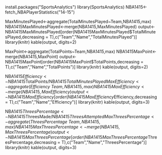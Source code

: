 install.packages("SportsAnalytics")
library(SportsAnalytics)
NBA1415<-fetch_NBAPlayerStatistics("14-15")

MaxMinutesPlayed<-aggregate(TotalMinutesPlayed~Team,NBA1415,max)
NBA1415MaxMinutesPlayed<-merge(NBA1415,MaxMinutesPlayed)
output<-NBA1415MaxMinutesPlayed[order(NBA1415MaxMinutesPlayed$TotalMinutesPlayed,decreasing = T),c("Team","Name","TotalMinutesPlayed")]
library(knitr)
kable(output, digits=2)

MaxPoint<-aggregate(TotalPoints~Team,NBA1415,max)
NBA1415MaxPoint<-merge(NBA1415,MaxPoint)
output<-NBA1415MaxPoint[order(NBA1415MaxPoint$TotalPoints,decreasing = T),c("Team","Name","TotalPoints")]
library(knitr)
kable(output, digits=2)

NBA1415$Efficiency<-NBA1415$TotalPoints/NBA1415$TotalMinutesPlayed
MaxEfficiency<-aggregate(Efficiency~Team,NBA1415,max)
NBA1415MaxEfficiency<-merge(NBA1415,MaxEfficiency)
output<-NBA1415MaxEfficiency[order(NBA1415MaxEfficiency$Efficiency,decreasing = T),c("Team","Name","Efficiency")]
library(knitr)
kable(output, digits=3)

NBA1415$ThreesPercentage<-NBA1415$ThreesMade/NBA1415$ThreesAttempted
MaxThreesPercentage<-aggregate(ThreesPercentage~Team,NBA1415,max)
NBA1415MaxThreesPercentage<-merge(NBA1415,MaxThreesPercentage)
output<-NBA1415MaxThreesPercentage[order(NBA1415MaxThreesPercentage$ThreesPercentage,decreasing = T),c("Team","Name","ThreesPercentage")]
library(knitr)
kable(output, digits=3)
